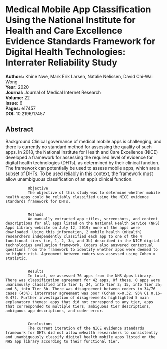 # Medical Mobile App Classification Using the National Institute for Health and Care Excellence Evidence Standards Framework for Digital Health Technologies: Interrater Reliability Study

**Authors:** Khine Nwe, Mark Erik Larsen, Natalie Nelissen, David Chi-Wai Wong  
**Year:** 2020  
**Journal:** Journal of Medical Internet Research  
**Volume:** 22  
**Issue:** 6  
**Pages:** e17457  
**DOI:** 10.2196/17457  

## Abstract
Background
              Clinical governance of medical mobile apps is challenging, and there is currently no standard method for assessing the quality of such apps. In 2018, the National Institute for Health and Care Excellence (NICE) developed a framework for assessing the required level of evidence for digital health technologies (DHTs), as determined by their clinical function. The framework can potentially be used to assess mobile apps, which are a subset of DHTs. To be used reliably in this context, the framework must allow unambiguous classification of an app’s clinical function.
            
            
              Objective
              The objective of this study was to determine whether mobile health apps could be reliably classified using the NICE evidence standards framework for DHTs.
            
            
              Methods
              We manually extracted app titles, screenshots, and content descriptions for all apps listed on the National Health Service (NHS) Apps Library website on July 12, 2019; none of the apps were downloaded. Using this information, 2 mobile health (mHealth) researchers independently classified each app to one of the 4 functional tiers (ie, 1, 2, 3a, and 3b) described in the NICE digital technologies evaluation framework. Coders also answered contextual questions from the framework to identify whether apps were deemed to be higher risk. Agreement between coders was assessed using Cohen κ statistic.
            
            
              Results
              In total, we assessed 76 apps from the NHS Apps Library. There was classification agreement for 42 apps. Of these, 0 apps were unanimously classified into Tier 1; 24, into Tier 2; 15, into Tier 3a; and 3, into Tier 3b. There was disagreement between coders in 34/76 cases (45%); interrater agreement was poor (Cohen κ=0.32, 95% CI 0.16-0.47). Further investigation of disagreements highlighted 5 main explanatory themes: apps that did not correspond to any tier, apps that corresponded to multiple tiers, ambiguous tier descriptions, ambiguous app descriptions, and coder error.
            
            
              Conclusions
              The current iteration of the NICE evidence standards framework for DHTs did not allow mHealth researchers to consistently and unambiguously classify digital health mobile apps listed on the NHS app library according to their functional tier.

